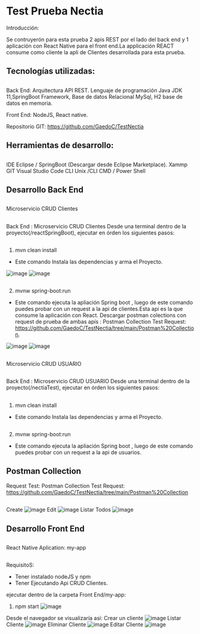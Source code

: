 # Test Prueba Nectia 
Introducción:

Se contruyerón para esta prueba 2 apis REST por el lado del back end y 1 aplicación con React Native para el front end.La applicación REACT consume como cliente la apli de Clientes desarrollada para esta prueba.

##
## Tecnologías utilizadas:
##

Back End: Arquitectura API REST. 
 Lenguaje de programación Java JDK 11,SpringBoot Framework, Base de datos Relacional MySql, H2 base de datos en memoria.

Front End:
 NodeJS, React native.

Repositorio GIT: https://github.com/GaedoC/TestNectia

##
## Herramientas de desarrollo:
##
IDE Eclipse / SpringBoot (Descargar desde Eclipse Marketplace).
Xammp
GIT
Visual Studio Code
CLI Unix /CLI CMD / Power Shell
##
##
## Desarrollo Back End
##
Microservicio CRUD Clientes
##
Back End : Microservicio CRUD Clientes
    Desde una terminal dentro de la proyecto(/reactSpringBoot), ejecutar en órden los siguientes pasos:
##
1. mvn clean install
- Este comando Instala las dependencias y arma el Proyecto.

![image](https://github.com/GaedoC/TestNectia/assets/17816969/9723ff3b-c729-4dd1-9cc9-07e8b9f23e67)
![image](https://github.com/GaedoC/TestNectia/assets/17816969/0980be1c-c9d1-4753-8950-6f020e0820d2)
##
2. mvnw spring-boot:run
- Este comando ejecuta la apliación Spring boot , luego de este comando puedes probar con un request a la api de clientes.Esta api es la que consume la aplicación con React. Descargar postman colections con request de prueba de ambas apís : Postman Collection Test Request: https://github.com/GaedoC/TestNectia/tree/main/Postman%20Collection.

![image](https://github.com/GaedoC/TestNectia/assets/17816969/5d6a5d1c-9c01-477c-b831-c3d4c5f9cd63)
![image](https://github.com/GaedoC/TestNectia/assets/17816969/040e4bd4-0db6-4ceb-a067-60bbb4fc75cf)
##
##
Microservicio CRUD USUARIO
##
Back End : Microservicio CRUD USUARIO
    Desde una terminal dentro de la proyecto(/nectiaTest), ejecutar en órden los siguientes pasos:
##
1. mvn clean install
- Este comando Instala las dependencias y arma el Proyecto.
##
2. mvnw spring-boot:run
- Este comando ejecuta la apliación Spring boot , luego de este comando puedes probar con un request a la api de usuarios.
##
## Postman Collection
Request Test:
Postman Collection Test Request: https://github.com/GaedoC/TestNectia/tree/main/Postman%20Collection
##
Create
![image](https://github.com/GaedoC/TestNectia/assets/17816969/26676798-597e-4843-a422-e66e4f939933)
Edit
![image](https://github.com/GaedoC/TestNectia/assets/17816969/fdffcb5c-aae4-4a42-9ce2-67673392c391)
Listar Todos
![image](https://github.com/GaedoC/TestNectia/assets/17816969/cbb8be31-584f-4442-926c-7326f55aeafd)

##
## Desarrollo Front End
##
React Native Aplication: my-app  
##
RequisitoS:
  - Tener instalado nodeJS y npm
  - Tener Ejecutando Api CRUD Clientes.

ejecutar dentro de la carpeta Front End/my-app: 
1. npm  start
![image](https://github.com/GaedoC/TestNectia/assets/17816969/f808eb1e-f3b0-4220-954b-ea36ddde0408)

Desde el navegador se visualizaría así:
Crear un cliente
![image](https://github.com/GaedoC/TestNectia/assets/17816969/80258b68-e2d5-40a6-bc1c-9b580c68926f)
Listar Cliente
![image](https://github.com/GaedoC/TestNectia/assets/17816969/02a5aa90-2a1a-45e8-8dc3-2e6b25ece576)
Eliminar Cliente
![image](https://github.com/GaedoC/TestNectia/assets/17816969/0086e6d9-4b2f-4998-aedb-c3e296295d60)
Editar Cliente
![image](https://github.com/GaedoC/TestNectia/assets/17816969/a8904f7b-dd82-461d-8407-846d38ddf643)


